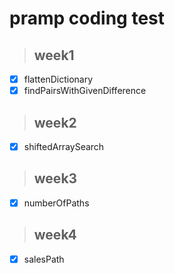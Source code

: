 # pramp coding test

> ## week1

- [x] flattenDictionary
- [x] findPairsWithGivenDifference

> ## week2

- [x] shiftedArraySearch

> ## week3

- [x] numberOfPaths

> ## week4

- [x] salesPath

